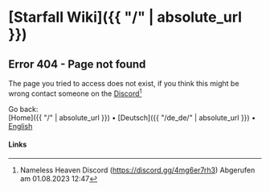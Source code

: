 # [<t>Starfall Wiki]({{ "/" | absolute_url }})

## <r>Error 404</r> - Page not found

The page you tried to access does not exist, if you think this might be wrong contact someone on the [<o>Discord](https://discord.gg/4mg6er7rh3)[^1]

Go back:<br>
[<e>Home]({{ "/" | absolute_url }}) &#8226; [<e>Deutsch]({{ "/de_de/" | absolute_url }}) &#8226; [<m>English](#)

#### Links
[^1]: Nameless Heaven Discord (https://discord.gg/4mg6er7rh3) Abgerufen am 01.08.2023 12:47

